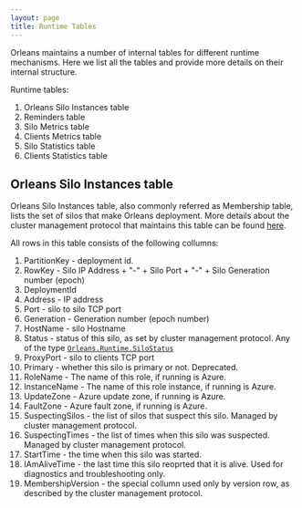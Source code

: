 ```yaml
---
layout: page
title: Runtime Tables
---
```


Orleans maintains a number of internal tables for different runtime mechanisms. Here we list all the tables and provide more details on their internal structure.

Runtime tables:

1. Orleans Silo Instances table
2. Reminders table
3. Silo Metrics table
4. Clients Metrics table
5. Silo Statistics table
6. Clients Statistics table

## Orleans Silo Instances table

Orleans Silo Instances table, also commonly referred as Membership table, lists the set of silos that make Orleans deployment. More details about the cluster management protocol that maintains this table can be found [here](Cluster-Management).

All rows in this table consists of the following collumns:

1. PartitionKey - deployment id.
2. RowKey - Silo IP Address + "-" + Silo Port + "-" + Silo Generation number (epoch)
3. DeploymentId
4. Address - IP address
5. Port - silo to silo TCP port
6. Generation - Generation number (epoch number)
7. HostName - silo Hostname
8. Status - status of this silo, as set by cluster management protocol. Any of the type [`Orleans.Runtime.SiloStatus`](https://github.com/dotnet/orleans/blob/master/src/Orleans/Runtime/SiloStatus.cs)
9. ProxyPort - silo to clients TCP port
10. Primary - whether this silo is primary or not. Deprecated.
11. RoleName - The name of this role, if running is Azure.
12. InstanceName - The name of this role instance, if running is Azure.
13. UpdateZone - Azure update zone, if running is Azure.
14. FaultZone - Azure fault zone, if running is Azure.
15. SuspectingSilos - the list of silos that suspect this silo. Managed by cluster management protocol. 
16. SuspectingTimes - the list of times when this silo was suspected. Managed by cluster management protocol. 
17. StartTime - the time when this silo was started.
18. IAmAliveTime - the last time this silo reoprted that it is alive. Used for diagnostics and troubleshooting only.
19. MembershipVersion - the special collumn used only by version row, as described by the cluster management protocol.



